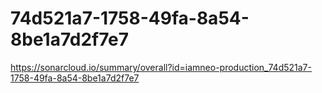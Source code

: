 # 74d521a7-1758-49fa-8a54-8be1a7d2f7e7
https://sonarcloud.io/summary/overall?id=iamneo-production_74d521a7-1758-49fa-8a54-8be1a7d2f7e7
